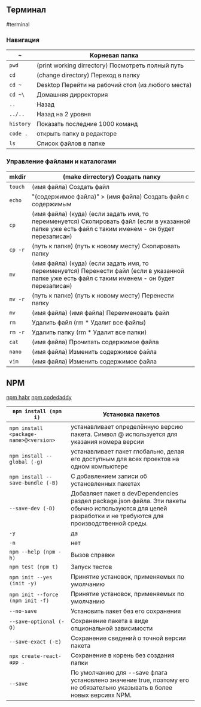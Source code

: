 ## Терминал
#terminal

### Навигация

| `~`       | Корневая папка                                    |
| --------- | ------------------------------------------------- |
| `pwd`     | (print working dirrectory) Посмотреть полный путь |
| `cd`      | (change directory) Переход в папку                |
| `cd ~`    | Desktop Перейти на рабочий стол (из любого места) |
| `cd ~\`   | Домашняя дирректория                              |
| `..`      | Назад                                             |
| `../..`   | Назад на 2 уровня                                 |
| `history` | Показать последние 1000 команд                    |
| `code .`  | открыть папку в редакторе                         |
| `ls`      | Список файлов в папке                             |
### Управление файлами и каталогами

| mkdir   | (make dirrectory) Создать папку                                                                                                                      |
| ------- | ---------------------------------------------------------------------------------------------------------------------------------------------------- |
| `touch` | (имя файла) Создать файл                                                                                                                             |
| `echo`  | "(содержимое файла)" > (имя файла) Создать файл с содержимым                                                                                         |
| `cp`    | (имя файла) (куда) (если задать имя, то переименуется) Скопировать файл (если в указанной папке уже есть файл с таким именем - он будет перезаписан) |
| `cp -r` | (путь к папке) (путь к новому месту) Скопировать папку                                                                                               |
| `mv`    | (имя файла) (куда) (если задать имя, то переименуется) Перенести файл (если в указанной папке уже есть файл с таким именем - он будет перезаписан)   |
| `mv -r` | (путь к папке) (путь к новому месту) Перенести папку                                                                                                 |
| `mv`    | (имя файла) (имя файла) Переименовать файл                                                                                                           |
| `rm`    | Удалить файл (rm * Удалит все файлы)                                                                                                                 |
| `rm -r` | Удалить папку (rm * Удалит все папки)                                                                                                                |
| `cat`   | (имя файла) Прочитать содержимое файла                                                                                                               |
| `nano`  | (имя файла) Изменить содержимое файла                                                                                                                |
| `vim`   | (имя файла) Изменить содержимое файла                                                                                                                |
## NPM
[npm habr](https://habr.com/ru/companies/ruvds/articles/458504/)
[npm codedaddy](https://codedaddy.hashnode.dev/a-guide-to-npm-install-types-meanings-and-flags)

| `npm install (npm i)`                  | Установка пакетов                                                                                                                                           |
| -------------------------------------- | ----------------------------------------------------------------------------------------------------------------------------------------------------------- |
| `npm install <package-name>@<version>` | устанавливает определённую версию пакета.	Символ @ используется для указания номера версии                                                                  |
| `npm install --global (-g)`            | устанавливает пакет глобально, делая его доступным для всех проектов на одном компьютере                                                                    |
| `npm install --save-bundle (-B)`       | С добавлением записи об установленных пакетах                                                                                                               |
| `--save-dev (-D)`                      | Добавляет пакет в devDependencies раздел package.json файла. Эти пакеты обычно используются для целей разработки и не требуются для производственной среды. |
| `-y`                                   | да                                                                                                                                                          |
| `-n`                                   | нет                                                                                                                                                         |
| `npm --help (npm -h)`                  | Вызов справки                                                                                                                                               |
| `npm test (npm t)`                     | Запуск тестов                                                                                                                                               |
| `npm init --yes (init -y)`             | Принятие установок, применяемых по умолчанию                                                                                                                |
| `npm init --force (npm init -f)`       | Принятие установок, применяемых по умолчанию                                                                                                                |
| `--no-save`                            | Установить пакет без его сохранения                                                                                                                         |
| `--save-optional (-O)`                 | Сохранение пакета в виде опциональной зависимости                                                                                                           |
| `--save-exact (-E)`                    | Сохранение сведений о точной версии пакета                                                                                                                  |
| `npx create-react-app .`               | Сохранение в корень без создания папки                                                                                                                      |
| `--save`                               | По умолчанию для --save флага установлено значение true,	поэтому его не обязательно указывать в более новых версиях NPM.                                    |

